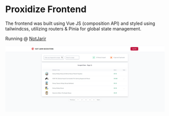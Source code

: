 # Proxidize Frontend

The frontend was built using Vue JS (composition API) and styled using tailwindcss, utilizing routers & Pinia for global state management.

Running @ [NotJarir](https://proxidize-scraper.netlify.app/#/)

![Home](src/assets/Home.PNG)
